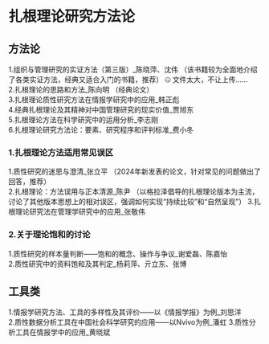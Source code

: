 # 扎根理论研究方法论
## 方法论
1.组织与管理研究的实证方法（第三版）_陈晓萍、沈伟   （该书籍较为全面地介绍了各类实证方法，经典又适合入门的书籍，推荐） :zipper_mouth_face:  文件太大，不让上传……   
2.扎根理论的思路和方法_陈向明 （经典论文）        
3.扎根理论质性研究方法在情报学研究中的应用_韩正彪           
4.经典扎根理论及其精神对中国管理研究的现实价值_贾旭东               
5.扎根理论方法在科学研究中的运用分析_李志刚                       
6.扎根理论研究方法论：要素、研究程序和评判标准_费小冬              

### 1.扎根理论方法适用常见误区
1.质性研究的迷思与澄清_张立平 （2024年新发表的论文，针对常见的问题做出了回答，推荐）                
2.扎根理论：方法误用与正本清源_陈尹 （以格拉泽倡导的扎根理论版本为主流，讨论了其他版本思想上的相对误区，强调如何实现“持续比较”和“自然呈现”）
3.扎根理论研究法在管理学研究中的应用_张敬伟

### 2.关于理论饱和的讨论
1.质性研究的样本量判断——饱和的概念、操作与争议_谢爱磊、陈嘉怡             
2.质性研究中的资料饱和及其判定_杨莉萍、亓立东、张博



## 工具类  
1.情报学研究方法、工具的多样性及其评价——以《情报学报》为例_刘思洋     
2.质性数据分析工具在中国社会科学研究的应用——以Nvivo为例_潘虹
3.质性分析工具在情报学中的应用_黄晓斌
